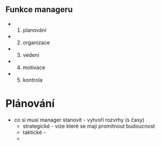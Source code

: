## Funkce manageru
- 1. planování
- 2. organizace
- 3. vedení 
- 4. motivace
- 5. kontrola

# Plánování
- co si musí manager stanovit - vytvoří rozvrhy (s časy)
    - strategické - vize které se mají promítnout budoucnost
    - taktické - 
    - 


